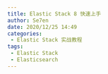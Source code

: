 ```yaml
---
title: Elastic Stack 8 快速上手
author: Se7en
date: 2020/12/25 14:49
categories:
 - Elastic Stack 实战教程
tags:
 - Elastic Stack
 - Elasticsearch
---
```


